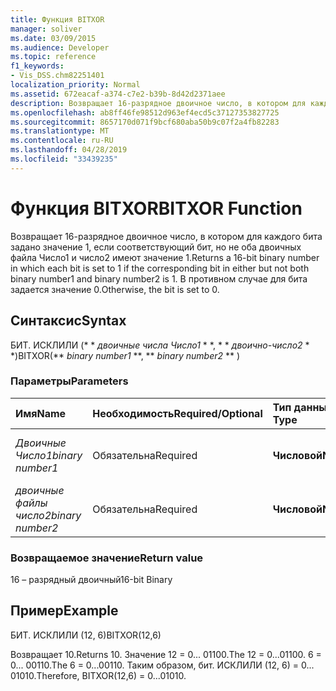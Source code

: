 ```yaml
---
title: Функция BITXOR
manager: soliver
ms.date: 03/09/2015
ms.audience: Developer
ms.topic: reference
f1_keywords:
- Vis_DSS.chm82251401
localization_priority: Normal
ms.assetid: 672eacaf-a374-c7e2-b39b-8d42d2371aee
description: Возвращает 16-разрядное двоичное число, в котором для каждого бита задано значение 1, если соответствующий бит, но не оба двоичных файла Число1 и число2 имеют значение 1. В противном случае для бита задается значение 0.
ms.openlocfilehash: ab8ff46fe98512d963ef4ecd5c37127353827725
ms.sourcegitcommit: 8657170d071f9bcf680aba50b9c07f2a4fb82283
ms.translationtype: MT
ms.contentlocale: ru-RU
ms.lasthandoff: 04/28/2019
ms.locfileid: "33439235"
---
```

# <a name="bitxor-function"></a><span data-ttu-id="c2db6-104">Функция BITXOR</span><span class="sxs-lookup"><span data-stu-id="c2db6-104">BITXOR Function</span></span>

<span data-ttu-id="c2db6-105">Возвращает 16-разрядное двоичное число, в котором для каждого бита задано значение 1, если соответствующий бит, но не оба двоичных файла Число1 и число2 имеют значение 1.</span><span class="sxs-lookup"><span data-stu-id="c2db6-105">Returns a 16-bit binary number in which each bit is set to 1 if the corresponding bit in either but not both binary number1 and binary number2 is 1.</span></span> <span data-ttu-id="c2db6-106">В противном случае для бита задается значение 0.</span><span class="sxs-lookup"><span data-stu-id="c2db6-106">Otherwise, the bit is set to 0.</span></span>
  
## <a name="syntax"></a><span data-ttu-id="c2db6-107">Синтаксис</span><span class="sxs-lookup"><span data-stu-id="c2db6-107">Syntax</span></span>

<span data-ttu-id="c2db6-108">БИТ. ИСКЛИЛИ (\* \* *двоичные числа Число1* \* \*, \* \* *двоично-число2* \* \*)</span><span class="sxs-lookup"><span data-stu-id="c2db6-108">BITXOR(\*\* *binary number1* \*\*, \*\* *binary number2* \*\* )</span></span> 
  
### <a name="parameters"></a><span data-ttu-id="c2db6-109">Параметры</span><span class="sxs-lookup"><span data-stu-id="c2db6-109">Parameters</span></span>

|<span data-ttu-id="c2db6-110">**Имя**</span><span class="sxs-lookup"><span data-stu-id="c2db6-110">**Name**</span></span>|<span data-ttu-id="c2db6-111">**Необходимость**</span><span class="sxs-lookup"><span data-stu-id="c2db6-111">**Required/Optional**</span></span>|<span data-ttu-id="c2db6-112">**Тип данных**</span><span class="sxs-lookup"><span data-stu-id="c2db6-112">**Data Type**</span></span>|<span data-ttu-id="c2db6-113">**Описание**</span><span class="sxs-lookup"><span data-stu-id="c2db6-113">**Description**</span></span>|
|:-----|:-----|:-----|:-----|
| <span data-ttu-id="c2db6-114">_Двоичные Число1_</span><span class="sxs-lookup"><span data-stu-id="c2db6-114">_binary number1_</span></span> <br/> |<span data-ttu-id="c2db6-115">Обязательна</span><span class="sxs-lookup"><span data-stu-id="c2db6-115">Required</span></span>  <br/> |<span data-ttu-id="c2db6-116">**Числовой**</span><span class="sxs-lookup"><span data-stu-id="c2db6-116">**Numeric**</span></span> <br/> |<span data-ttu-id="c2db6-117">Первое 16 – разрядное двоичное число.</span><span class="sxs-lookup"><span data-stu-id="c2db6-117">The first 16-bit binary number.</span></span>  <br/> |
| <span data-ttu-id="c2db6-118">_двоичные файлы число2_</span><span class="sxs-lookup"><span data-stu-id="c2db6-118">_binary number2_</span></span> <br/> |<span data-ttu-id="c2db6-119">Обязательна</span><span class="sxs-lookup"><span data-stu-id="c2db6-119">Required</span></span>  <br/> |<span data-ttu-id="c2db6-120">**Числовой**</span><span class="sxs-lookup"><span data-stu-id="c2db6-120">**Numeric**</span></span> <br/> |<span data-ttu-id="c2db6-121">Второй 16 – разрядный двоичный номер.</span><span class="sxs-lookup"><span data-stu-id="c2db6-121">The second 16-bit binary number.</span></span>  <br/> |
   
### <a name="return-value"></a><span data-ttu-id="c2db6-122">Возвращаемое значение</span><span class="sxs-lookup"><span data-stu-id="c2db6-122">Return value</span></span>

<span data-ttu-id="c2db6-123">16 – разрядный двоичный</span><span class="sxs-lookup"><span data-stu-id="c2db6-123">16-bit Binary</span></span>
  
## <a name="example"></a><span data-ttu-id="c2db6-124">Пример</span><span class="sxs-lookup"><span data-stu-id="c2db6-124">Example</span></span>

<span data-ttu-id="c2db6-125">БИТ. ИСКЛИЛИ (12, 6)</span><span class="sxs-lookup"><span data-stu-id="c2db6-125">BITXOR(12,6)</span></span>
  
<span data-ttu-id="c2db6-126">Возвращает 10.</span><span class="sxs-lookup"><span data-stu-id="c2db6-126">Returns 10.</span></span> <span data-ttu-id="c2db6-127">Значение 12 = 0... 01100.</span><span class="sxs-lookup"><span data-stu-id="c2db6-127">The 12 = 0...01100.</span></span> <span data-ttu-id="c2db6-128">6 = 0... 00110.</span><span class="sxs-lookup"><span data-stu-id="c2db6-128">The 6 = 0...00110.</span></span> <span data-ttu-id="c2db6-129">Таким образом, бит. ИСКЛИЛИ (12, 6) = 0... 01010.</span><span class="sxs-lookup"><span data-stu-id="c2db6-129">Therefore, BITXOR(12,6) = 0...01010.</span></span>
  

